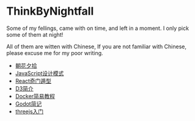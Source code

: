 # ThinkByNightfall
Some of my fellings, came with on time, and left in a moment. I only pick some of them at night!

All of them are witten with Chinese, If you are not familiar with Chinese, please excuse me for my poor writing.

- [朝花夕拾](https://github.com/heibor/ThinkByNightfall/wiki)
- [JavaScript设计模式](https://github.com/heibor/ThinkByNightfall/wiki/JavaScript%E8%AE%BE%E8%AE%A1%E6%A8%A1%E5%BC%8F)
- [React奇门遁型](https://github.com/heibor/ThinkByNightfall/wiki/React%E5%A5%87%E9%97%A8%E9%81%81%E5%9E%8B)
- [D3简介](https://github.com/heibor/ThinkByNightfall/wiki/D3%E7%AE%80%E4%BB%8B)
- [Docker简易教程](https://github.com/heibor/ThinkByNightfall/wiki/Docker%E7%AE%80%E6%98%93%E6%95%99%E7%A8%8B)
- [Godot简记](https://github.com/heibor/ThinkByNightfall/wiki/Godot%E7%AE%80%E8%AE%B0)
- [threejs入门](https://github.com/heibor/ThinkByNightfall/wiki/threejs%E5%85%A5%E9%97%A8)
